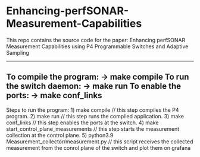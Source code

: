# Enhancing-perfSONAR-Measurement-Capabilities
This repo contains the source code for the paper: Enhancing perfSONAR Measurement Capabilities using P4 Programmable Switches and Adaptive Sampling

--------------------------------------------------------
To compile the program:		->	 make compile
To run the switch daemon:	->	 make run
To enable the ports: 		->	 make conf_links
--------------------------------------------------------

Steps to run the program:
    1)  make compile                                        // this step compiles the P4 program.
    2)  make run                                            // this step runs the compiled application.
    3)  make conf_links                                     // this step enables the ports at the switch.
    4)  make start_control_plane_measurements               // this step starts the measurement collection at the control plane.
    5)  python3.9 Measurement_collector/measurement.py      // this script receives the collected measurement from the conrol plane of the 
                                                               switch and plot them on grafana
